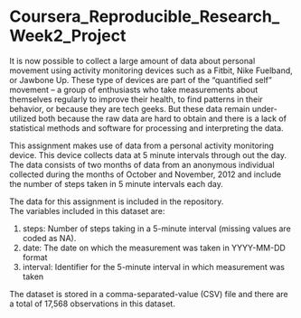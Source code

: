 # Coursera_Reproducible_Research_Week2_Project

It is now possible to collect a large amount of data about personal movement using activity monitoring devices such as a Fitbit, Nike Fuelband, or Jawbone Up. These type of devices are part of the “quantified self” movement – a group of enthusiasts who take measurements about themselves regularly to improve their health, to find patterns in their behavior, or because they are tech geeks. But these data remain under-utilized both because the raw data are hard to obtain and there is a lack of statistical methods and software for processing and interpreting the data.

This assignment makes use of data from a personal activity monitoring device. This device collects data at 5 minute intervals through out the day. The data consists of two months of data from an anonymous individual collected during the months of October and November, 2012 and include the number of steps taken in 5 minute intervals each day.

The data for this assignment is included in the repository.  
The variables included in this dataset are:

1. steps: Number of steps taking in a 5-minute interval (missing values are coded as NA). 
2. date: The date on which the measurement was taken in YYYY-MM-DD format
3. interval: Identifier for the 5-minute interval in which measurement was taken  

The dataset is stored in a comma-separated-value (CSV) file and there are a total of 17,568 observations in this dataset.
